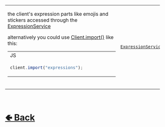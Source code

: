 <table>
<tr><td>

the client's expression parts like emojis and stickers accessed through the [ExpressionService](https://github.com/shysolocup/noscord.js/wiki/ExpressionService) 

alternatively you could use [Client.import()](https://github.com/shysolocup/noscord.js/wiki/Client.import()) like this:
<table>

<tr><td> JS </td></tr>
<tr><td>

```js
client.import("expressions");            
```


</tr></td>
</table>
<br>

</td><td> 

[`ExpressionServiceInstance`](https://github.com/shysolocup/noscord.js/wiki/ExpressionService)

</td><td>

- [src / Client / index.js](https://github.com/shysolocup/noscord.js/blob/main/src/Client/index.js)
- [src / Services / ExpressionService](https://github.com/shysolocup/noscord.js/tree/main/src/Services/ExpressionService)

</td></tr>

</table>

<br> <h1> [🢀 Back](https://github.com/shysolocup/noscord.js/wiki/Client-Elements) </h1>
